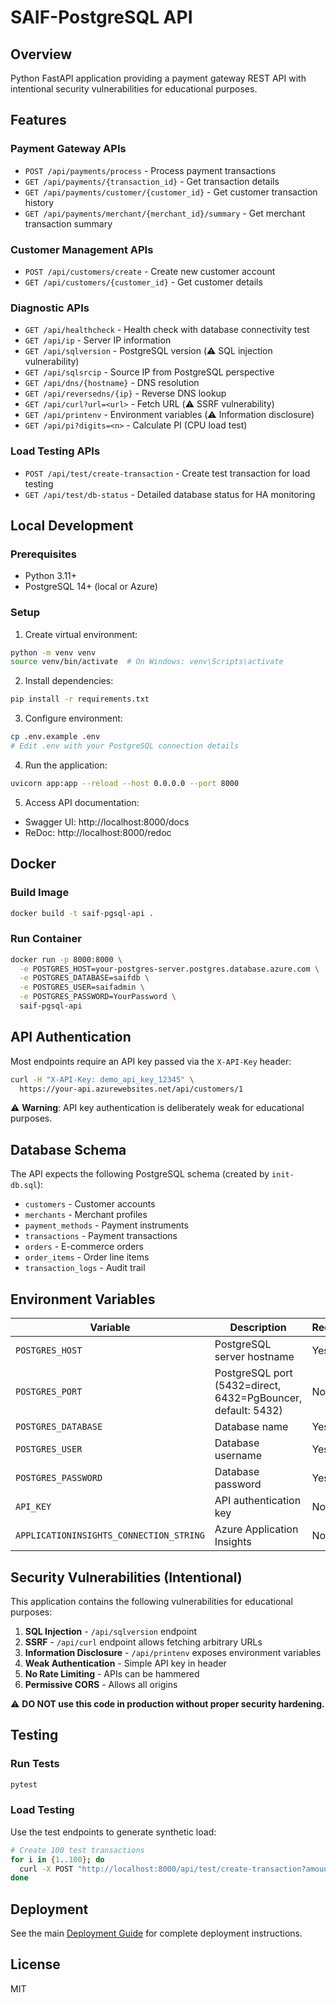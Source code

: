 # SAIF-PostgreSQL API

## Overview

Python FastAPI application providing a payment gateway REST API with intentional security vulnerabilities for educational purposes.

## Features

### Payment Gateway APIs
- `POST /api/payments/process` - Process payment transactions
- `GET /api/payments/{transaction_id}` - Get transaction details
- `GET /api/payments/customer/{customer_id}` - Get customer transaction history
- `GET /api/payments/merchant/{merchant_id}/summary` - Get merchant transaction summary

### Customer Management APIs
- `POST /api/customers/create` - Create new customer account
- `GET /api/customers/{customer_id}` - Get customer details

### Diagnostic APIs
- `GET /api/healthcheck` - Health check with database connectivity test
- `GET /api/ip` - Server IP information
- `GET /api/sqlversion` - PostgreSQL version (⚠️ SQL injection vulnerability)
- `GET /api/sqlsrcip` - Source IP from PostgreSQL perspective
- `GET /api/dns/{hostname}` - DNS resolution
- `GET /api/reversedns/{ip}` - Reverse DNS lookup
- `GET /api/curl?url=<url>` - Fetch URL (⚠️ SSRF vulnerability)
- `GET /api/printenv` - Environment variables (⚠️ Information disclosure)
- `GET /api/pi?digits=<n>` - Calculate PI (CPU load test)

### Load Testing APIs
- `POST /api/test/create-transaction` - Create test transaction for load testing
- `GET /api/test/db-status` - Detailed database status for HA monitoring

## Local Development

### Prerequisites
- Python 3.11+
- PostgreSQL 14+ (local or Azure)

### Setup

1. Create virtual environment:
```bash
python -m venv venv
source venv/bin/activate  # On Windows: venv\Scripts\activate
```

2. Install dependencies:
```bash
pip install -r requirements.txt
```

3. Configure environment:
```bash
cp .env.example .env
# Edit .env with your PostgreSQL connection details
```

4. Run the application:
```bash
uvicorn app:app --reload --host 0.0.0.0 --port 8000
```

5. Access API documentation:
- Swagger UI: http://localhost:8000/docs
- ReDoc: http://localhost:8000/redoc

## Docker

### Build Image
```bash
docker build -t saif-pgsql-api .
```

### Run Container
```bash
docker run -p 8000:8000 \
  -e POSTGRES_HOST=your-postgres-server.postgres.database.azure.com \
  -e POSTGRES_DATABASE=saifdb \
  -e POSTGRES_USER=saifadmin \
  -e POSTGRES_PASSWORD=YourPassword \
  saif-pgsql-api
```

## API Authentication

Most endpoints require an API key passed via the `X-API-Key` header:

```bash
curl -H "X-API-Key: demo_api_key_12345" \
  https://your-api.azurewebsites.net/api/customers/1
```

⚠️ **Warning**: API key authentication is deliberately weak for educational purposes.

## Database Schema

The API expects the following PostgreSQL schema (created by `init-db.sql`):

- `customers` - Customer accounts
- `merchants` - Merchant profiles
- `payment_methods` - Payment instruments
- `transactions` - Payment transactions
- `orders` - E-commerce orders
- `order_items` - Order line items
- `transaction_logs` - Audit trail

## Environment Variables

| Variable | Description | Required |
|----------|-------------|----------|
| `POSTGRES_HOST` | PostgreSQL server hostname | Yes |
| `POSTGRES_PORT` | PostgreSQL port (5432=direct, 6432=PgBouncer, default: 5432) | No |
| `POSTGRES_DATABASE` | Database name | Yes |
| `POSTGRES_USER` | Database username | Yes |
| `POSTGRES_PASSWORD` | Database password | Yes |
| `API_KEY` | API authentication key | No |
| `APPLICATIONINSIGHTS_CONNECTION_STRING` | Azure Application Insights | No |

## Security Vulnerabilities (Intentional)

This application contains the following vulnerabilities for educational purposes:

1. **SQL Injection** - `/api/sqlversion` endpoint
2. **SSRF** - `/api/curl` endpoint allows fetching arbitrary URLs
3. **Information Disclosure** - `/api/printenv` exposes environment variables
4. **Weak Authentication** - Simple API key in header
5. **No Rate Limiting** - APIs can be hammered
6. **Permissive CORS** - Allows all origins

⚠️ **DO NOT use this code in production without proper security hardening.**

## Testing

### Run Tests
```bash
pytest
```

### Load Testing
Use the test endpoints to generate synthetic load:

```bash
# Create 100 test transactions
for i in {1..100}; do
  curl -X POST "http://localhost:8000/api/test/create-transaction?amount=99.99"
done
```

## Deployment

See the main [Deployment Guide](../docs/v1.0.0/deployment-guide.md) for complete deployment instructions.

## License

MIT
